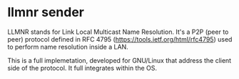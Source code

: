 # llmnr sender

LLMNR stands for Link Local Multicast Name Resolution. It's a P2P (peer to peer) protocol defined in RFC 4795 (https://tools.ietf.org/html/rfc4795) used to perform name resolution inside a LAN.

This is a full implemetation, developed for GNU/Linux that address the client side of the protocol. It full integrates within the OS.

